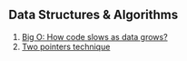 ## Data Structures & Algorithms

1. [Big O: How code slows as data grows?](https://www.youtube.com/watch?v=duvZ-2UK0fc)
2. [Two pointers technique]()
